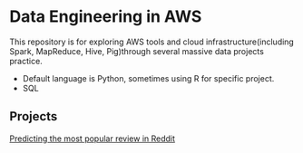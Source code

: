# Data Engineering in AWS
This repository is for exploring AWS tools and cloud infrastructure(including Spark, MapReduce, Hive, Pig)through several massive data projects practice.

- Default language is Python, sometimes using R for specific project.
- SQL


## Projects
[Predicting the most popular review in Reddit](https://github.com/JJJJJingL/ANLY502MassiveData-reddit-comments-id)

